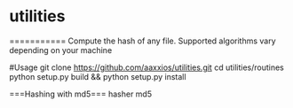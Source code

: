 # utilities
===========
Compute the hash of any file.
Supported algorithms vary depending on your machine

#Usage
git clone https://github.com/aaxxios/utilities.git
cd utilities/routines
python setup.py build && python setup.py install

===Hashing with md5===
hasher md5 <file>
